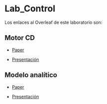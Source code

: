 # Lab_Control

Los enlaces al Overleaf de este laboratorio son:

## Motor CD

* [Paper](https://www.overleaf.com/project/63fa67c7a0939d4bd2f15ee6)

* [Presentación](https://www.overleaf.com/project/63fe29a2cd064765a9a661e5)

## Modelo analítico

* [Paper](https://www.overleaf.com/project/63f53ead14a901f64fddb97b)

* [Presentación](https://www.overleaf.com/2848535845wsfdbsvnfxyd)
